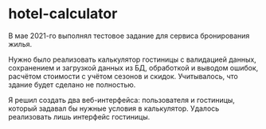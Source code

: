 # hotel-calculator
В мае 2021-го выполнял тестовое задание для сервиса бронирования жилья.

Нужно было реализовать калькулятор гостиницы с валидацией данных, сохранением и загрузкой данных из БД, обработкой и выводом ошибок, расчётом стоимости с учётом сезонов и скидок.
Учитывалось, что здание будет сделано не полностью.

Я решил создать два веб-интерфейса: пользователя и гостиницы, который задавал бы
нужные условия в калькулятор. Удалось реализовать лишь интерфейс гостиницы.
